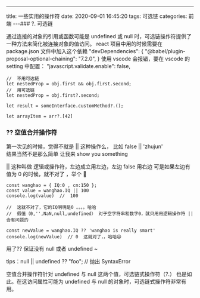 ---
title: 一些实用的操作符
date: 2020-09-01 16:45:20
tags: 可选链
categories: 前端
---### ?. 可选链

通过连接的对象的引用或函数可能是 undefined 或 null 时，可选链操作符提供了一种方法来简化被连接对象的值访问。
react 项目中用的时候需要在 package.json 文件中加入这个依赖
"devDependencies": {
"@babel/plugin-proposal-optional-chaining": "7.2.0",
}
使用 vscode 会报错，要在 vscode 的 setting 中配置：
"javascript.validate.enable": false,

```
//  不用可选链
let nestedProp = obj.first && obj.first.second;
//  用可选链
let nestedProp = obj.first?.second;

let result = someInterface.customMethod?.();

let arrayItem = arr?.[42]
```

### ?? 空值合并操作符

第一次见的时候，觉得不就是 || 这种操作么， 比如 false || 'zhujun'  
结果当然不是那么简单
让我来 show you something

|| 这种叫做 逻辑或操作符，左边成立用左边，左边 false 用右边 可是如果左边有值为 0 的时候，就不对了 ，举个 🌰

```
const wanghao = { IQ:0 , cm:150 };
const value = wanghao.IQ || 100
console.log(value)  //  100

//  这就不对了，它的IQ明明是0 。。。。哈哈
//  假值（0,'',NaN,null,undefined） 对于空字符串和数字0，就只用用逻辑操作符 || 会有问题的

const newValue = wanghao.IQ ?? 'wanghao is really smart'
console.log(newValue)  // 0  这就对了，，哈哈😄
```

用了?? 保证没有 null 或者 undefined ~

tips：null || undefined ?? "foo"; // 抛出 SyntaxError

空值合并操作符针对 undefined 与 null 这两个值，可选链式操作符（?.） 也是如此。在这访问属性可能为 undefined 与 null 的对象时，可选链式操作符非常有用。
